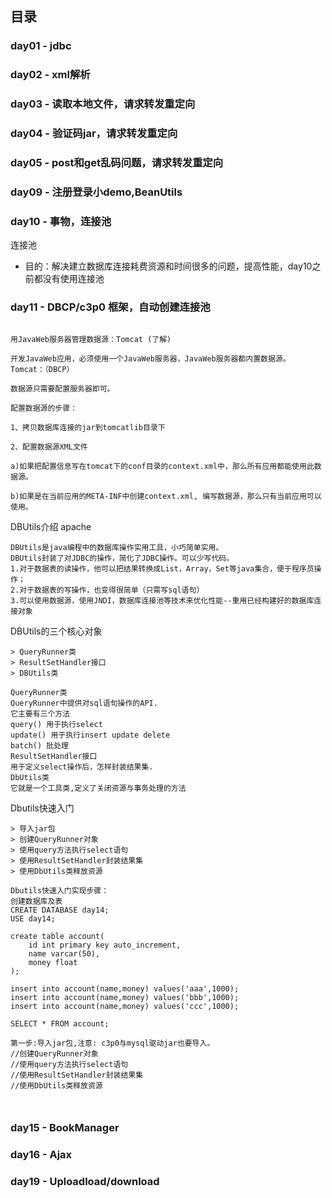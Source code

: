 ## 目录

### day01 - jdbc
### day02 - xml解析
### day03 - 读取本地文件，请求转发重定向
### day04 - 验证码jar，请求转发重定向
### day05 - post和get乱码问题，请求转发重定向
### day09 - 注册登录小demo,BeanUtils
### day10 - 事物，连接池
连接池
- 目的：解决建立数据库连接耗费资源和时间很多的问题，提高性能，day10之前都没有使用连接池

### day11 - DBCP/c3p0 框架，自动创建连接池
```

用JavaWeb服务器管理数据源：Tomcat (了解)

开发JavaWeb应用，必须使用一个JavaWeb服务器，JavaWeb服务器都内置数据源。
Tomcat：（DBCP）

数据源只需要配置服务器即可。

配置数据源的步骤：
 
1、拷贝数据库连接的jar到tomcatlib目录下

2、配置数据源XML文件

a)如果把配置信息写在tomcat下的conf目录的context.xml中，那么所有应用都能使用此数据源。

b)如果是在当前应用的META-INF中创建context.xml, 编写数据源，那么只有当前应用可以使用。
```

DBUtils介绍  apache

```
DBUtils是java编程中的数据库操作实用工具，小巧简单实用。
DBUtils封装了对JDBC的操作，简化了JDBC操作。可以少写代码。
1.对于数据表的读操作，他可以把结果转换成List，Array，Set等java集合，便于程序员操作；
2.对于数据表的写操作，也变得很简单（只需写sql语句）
3.可以使用数据源，使用JNDI，数据库连接池等技术来优化性能--重用已经构建好的数据库连接对象

```

DBUtils的三个核心对象

```
> QueryRunner类
> ResultSetHandler接口
> DBUtils类

QueryRunner类
QueryRunner中提供对sql语句操作的API.
它主要有三个方法
query() 用于执行select 
update() 用于执行insert update delete
batch() 批处理
ResultSetHandler接口
用于定义select操作后，怎样封装结果集.
DbUtils类
它就是一个工具类,定义了关闭资源与事务处理的方法

```

Dbutils快速入门


```
> 导入jar包			
> 创建QueryRunner对象
> 使用query方法执行select语句
> 使用ResultSetHandler封装结果集
> 使用DbUtils类释放资源

Dbutils快速入门实现步骤：
创建数据库及表
CREATE DATABASE day14;
USE day14;

create table account(
	id int primary key auto_increment,
	name varcar(50),
	money float
);

insert into account(name,money) values('aaa',1000);
insert into account(name,money) values('bbb',1000);
insert into account(name,money) values('ccc',1000);

SELECT * FROM account;

第一步:导入jar包,注意: c3p0与mysql驱动jar也要导入。
//创建QueryRunner对象
//使用query方法执行select语句
//使用ResultSetHandler封装结果集
//使用DbUtils类释放资源



```


### day15 - BookManager

### day16 - Ajax

### day19 - Uploadload/download